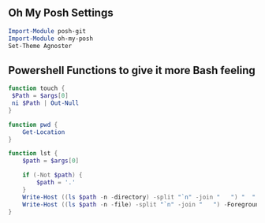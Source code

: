 ## Oh My Posh Settings
```powershell
Import-Module posh-git
Import-Module oh-my-posh
Set-Theme Agnoster
```

## Powershell Functions to give it more Bash feeling

```powershell
function touch {
 $Path = $args[0]
 ni $Path | Out-Null
}

function pwd {
    Get-Location
}

function lst {
    $path = $args[0]

    if (-Not $path) {
        $path = '.' 
    }
    Write-Host ((ls $path -n -directory) -split "`n" -join "   ") "  " -ForegroundColor Green -nonewline
    Write-Host ((ls $path -n -file) -split "`n" -join "   ") -ForegroundColor Cyan
}
```
